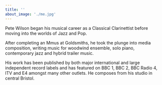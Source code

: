 ```yaml
---
title: ''
about_image: './me.jpg'
---
```


Pete Wilson began his musical career as a Classical Clarinettist before moving into the worlds of Jazz and Pop. 

After completing an Mmus at Goldsmiths, he took the plunge into media composition, writing music for woodwind ensemble, solo piano, contemporary jazz and hybrid trailer music.

His work has been published by both major international and large independent record labels and has featured on BBC 1, BBC 2, BBC Radio 4, ITV and E4 amongst many other outlets. He composes from his studio in central Bristol.
